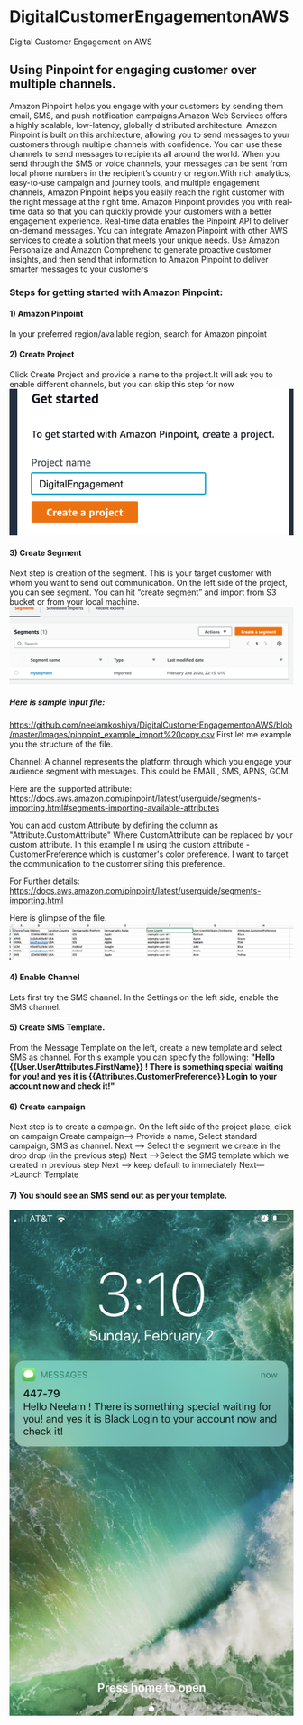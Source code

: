 # DigitalCustomerEngagementonAWS
Digital Customer Engagement on AWS

## Using Pinpoint for engaging customer over multiple channels.
Amazon Pinpoint helps you engage with your customers by sending them email, SMS, and push notification campaigns.Amazon Web Services offers a highly scalable, low-latency, globally distributed architecture. Amazon Pinpoint is built on this architecture, allowing you to send messages to your customers through multiple channels with confidence. You can use these channels to send messages to recipients all around the world. When you send through the SMS or voice channels, your messages can be sent from local phone numbers in the recipient’s country or region.With rich analytics, easy-to-use campaign and journey tools, and multiple engagement channels, Amazon Pinpoint helps you easily reach the right customer with the right message at the right time. Amazon Pinpoint provides you with real-time data so that you can quickly provide your customers with a better engagement experience. Real-time data enables the Pinpoint API to deliver on-demand messages. You can integrate Amazon Pinpoint with other AWS services to create a solution that meets your unique needs. Use Amazon Personalize and Amazon Comprehend to generate proactive customer insights, and then send that information to Amazon Pinpoint to deliver smarter messages to your customers

### Steps for getting started with Amazon Pinpoint:

#### 1) Amazon Pinpoint 
In your preferred region/available region, search for Amazon pinpoint

#### 2) Create Project
Click Create Project and provide a name to the project.It will ask you to enable different channels, but you can skip this step for now
![Alt text](https://github.com/neelamkoshiya/DigitalCustomerEngagementonAWS/blob/master/Screen%20Shot%202020-02-02%20at%202.10.16%20PM.png)



#### 3) Create Segment
Next step is creation of the segment. This is your target customer with whom you want to send out communication. On the left side of the project, you can see segment. You can hit “create segment” and import from S3 bucket or from your local machine. 
![Alt text](https://github.com/neelamkoshiya/DigitalCustomerEngagementonAWS/blob/master/Images/Screen%20Shot%202020-02-02%20at%202.17.50%20PM.png)

##### Here is sample input file:
https://github.com/neelamkoshiya/DigitalCustomerEngagementonAWS/blob/master/Images/pinpoint_example_import%20copy.csv
First let me example you the structure of the file.

Channel: A channel represents the platform through which you engage your audience segment with messages. This could be EMAIL, SMS, APNS, GCM.

Here are the supported attribute:
https://docs.aws.amazon.com/pinpoint/latest/userguide/segments-importing.html#segments-importing-available-attributes

You can add custom Attribute by defining the column as "Attribute.CustomAttribute"
Where CustomAttribute can be replaced by your custom attribute. In this example I m using the custom attribute - CustomerPreference which is customer's color preference. I want to target the communication to the customer siting this preference. 

For Further details: 
https://docs.aws.amazon.com/pinpoint/latest/userguide/segments-importing.html

Here is glimpse of the file.
![Alt text](https://github.com/neelamkoshiya/DigitalCustomerEngagementonAWS/blob/master/Images/Screen%20Shot%202020-02-02%20at%205.52.53%20PM.png)


#### 4) Enable Channel
Lets first try the SMS channel. In the Settings on the left side, enable the SMS channel. 

#### 5) Create SMS Template. 
From the Message Template on the left, create a new template and select SMS as channel.
For this example you can specify the following:
**"Hello {{User.UserAttributes.FirstName}} ! There is something special waiting for you! and yes it is {{Attributes.CustomerPreference}} Login to your account now and check it!"**

#### 6) Create campaign
Next step is to create a campaign. On the left side of the project place, click on campaign
Create campaign—> Provide a name, Select standard campaign, SMS as channel.
Next —> Select the segment we create in the drop drop (in the previous step)
Next —>Select the SMS template which we created in previous step
Next —> keep default to immediately
Next—>Launch Template

#### 7) You should see an SMS send out as per your template.
![Alt text](https://github.com/neelamkoshiya/DigitalCustomerEngagementonAWS/blob/master/Images/IMG_9338.jpg)

